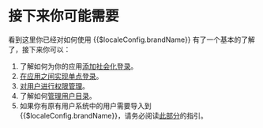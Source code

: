 # 接下来你可能需要

<LastUpdated/>

看到这里你已经对如何使用 {{$localeConfig.brandName}} 有了一个基本的了解了，接下来你可以：

1. 了解如何为你的应用[添加社会化登录](/guides/authentication/social/)。
2. [在应用之间实现单点登录](/guides/authentication/sso/)。
3. [对用户进行权限管理](/guides/access-control/)。
4. 了解如何[管理用户目录](/guides/users/)。
5. 如果你有原有用户系统中的用户需要导入到 {{$localeConfig.brandName}}，请务必阅读[此部分](/guides/migrations/)的指引。
